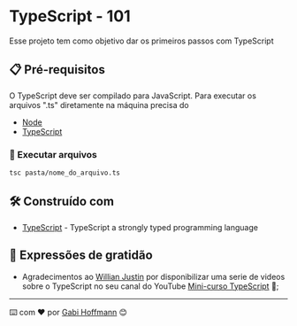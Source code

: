 # TypeScript - 101

Esse projeto tem como objetivo dar os primeiros passos com TypeScript

## 📋 Pré-requisitos

O TypeScript deve ser compilado para JavaScript. Para executar os arquivos ".ts" diretamente na máquina precisa do

- [Node](https://nodejs.org/en)
- [TypeScript](https://www.typescriptlang.org/download)

### 🚀 Executar arquivos

```bash
tsc pasta/nome_do_arquivo.ts
```

## 🛠️ Construído com

- [TypeScript](https://www.typescriptlang.org) - TypeScript a strongly typed programming language

## 🎁 Expressões de gratidão

- Agradecimentos ao [Willian Justin](https://willianjusten.com.br) por disponibilizar uma serie de videos sobre o TypeScript no seu canal do YouTube [Mini-curso TypeScript](https://youtu.be/mRixno_uE2o?si=rnDmhC0hrBGx-_NS) 📢;

---

⌨️ com ❤️ por [Gabi Hoffmann](https://www.linkedin.com/in/agfhoffmann/) 😊
